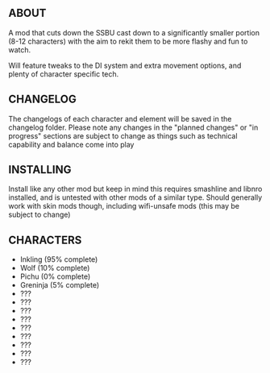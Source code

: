 ## ABOUT

A mod that cuts down the SSBU cast down to a significantly smaller portion (8-12 characters) with the aim to rekit them to be more flashy and fun to watch.

Will feature tweaks to the DI system and extra movement options, and plenty of character specific tech.

## CHANGELOG

The changelogs of each character and element will be saved in the changelog folder. Please note any changes in the "planned changes" or "in progress" sections are subject to change as things such as technical capability and balance come into play

## INSTALLING

Install like any other mod but keep in mind this requires smashline and libnro installed, and is untested with other mods of a similar type. Should generally work with skin mods though, including wifi-unsafe mods (this may be subject to change)

## CHARACTERS

- Inkling (95% complete)
- Wolf (10% complete)
- Pichu (0% complete)
- Greninja (5% complete)
- ???
- ???
- ???
- ???
- ???
- ???
- ???
- ???
- ???
